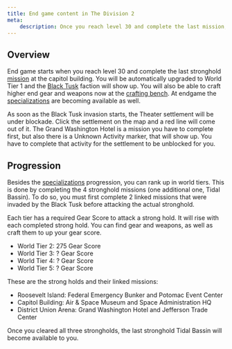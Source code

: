 ```yaml
---
title: End game content in The Division 2
meta:
    description: Once you reach level 30 and complete the last mission, the game just starts. All about the end game content you will find here.
---
```


## Overview

End game starts when you reach level 30 and complete the last stronghold [mission](/missions.html) at the capitol building. You will be automatically upgraded to World Tier 1 and the [Black Tusk](/black-tusk.html) faction will show up. You will also be able to craft higher end gear and weapons now at the [crafting bench](/crafting.html). At endgame the [specializations](/specializations.html) are becoming available as well.

As soon as the Black Tusk invasion starts, the Theater settlement will be under blockade. Click the settlement on the map and a red line will come out of it. The Grand Washington Hotel is a mission you have to complete first, but also there is a Unknown Activity marker, that will show up. You have to complete that activity for the settlement to be unblocked for you.

## Progression

Besides the [specializations](/specializations.html) progression, you can rank up in world tiers. This is done by completing the 4 stronghold missions (one additional one, Tidal Bassin). To do so, you must first complete 2 linked missions that were invaded by the Black Tusk before attacking the actual stronghold.

Each tier has a required Gear Score to attack a strong hold. It will rise with each completed strong hold. You can find gear and weapons, as well as craft them to up your gear score.

- World Tier 2: 275 Gear Score
- World Tier 3: ? Gear Score
- World Tier 4: ? Gear Score
- World Tier 5: ? Gear Score

These are the strong holds and their linked missions:

- Roosevelt Island: Federal Emergency Bunker and Potomac Event Center
- Capitol Building: Air & Space Museum and Space Administration HQ
- District Union Arena: Grand Washington Hotel and Jefferson Trade Center

Once you cleared all three strongholds, the last stronghold Tidal Bassin will become available to you.